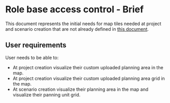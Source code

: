 # Role base access control - Brief

This document represents the initial needs for map tiles needed at project and scenario creation that are not already defined in [this document](https://docs.google.com/document/d/1T1Gp9RM6J-CoZoyIL7XBeUU1_w2ZrvN7rCSN_XAnBSg/edit#heading=h.51ul83hfhytz).

## User requirements

User needs to be able to:

* At project creation visualize their custom uploaded planning area in the map.
* At project creation visualize their custom uploaded planning area grid in the map.
* At scenario creation visualize their planning area in the map and visualize their panning unit grid.
